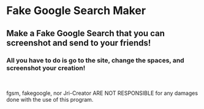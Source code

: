 # Fake Google Search Maker

## Make a Fake Google Search that you can screenshot and send to your friends!

### All you have to do is go to the site, change the spaces, and screenshot your creation!
<br>

fgsm, fakegoogle, nor Jri-Creator ARE NOT RESPONSIBLE for any damages done with the use of this program.
